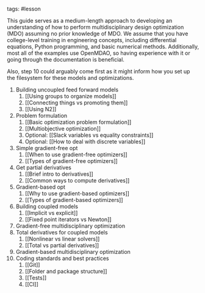 tags: #lesson


This guide serves as a medium-length approach to developing an understanding of how to perform multidisciplinary design optimization (MDO) assuming no prior knowledge of MDO.
We assume that you have college-level training in engineering concepts, including differential equations, Python programming, and basic numerical methods.
Additionally, most all of the examples use OpenMDAO, so having experience with it or going through the documentation is beneficial.

Also, step 10 could arguably come first as it might inform how you set up the filesystem for these models and optimizations.


1) Building uncoupled feed forward models
	1) [[Using groups to organize models]]
	2) [[Connecting things vs promoting them]]
	3) [[Using N2]]
2) Problem formulation
	1) [[Basic optimization problem formulation]]
	2) [[Multiobjective optimization]]
	3) Optional: [[Slack variables vs equality constraints]]
	4) Optional: [[How to deal with discrete variables]]
3) Simple gradient-free opt
	1) [[When to use gradient-free optimizers]]
	2) [[Types of gradient-free optimizers]]
4) Get partial derivatives
	1) [[Brief intro to derivatives]]
	2) [[Common ways to compute derivatives]]
6) Gradient-based opt
	1) [[Why to use gradient-based optimizers]]
	2) [[Types of gradient-based optimizers]]
7) Building coupled models
	1) [[Implicit vs explicit]]
	2) [[Fixed point iterators vs Newton]]
8) Gradient-free multidisciplinary optimization
9) Total derivatives for coupled models
	1) [[Nonlinear vs linear solvers]]
	2) [[Total vs partial derivatives]]
10) Gradient-based multidisciplinary optimization
11) Coding standards and best practices
	1) [[Git]]
	2) [[Folder and package structure]]
	3) [[Tests]]
	4) [[CI]]